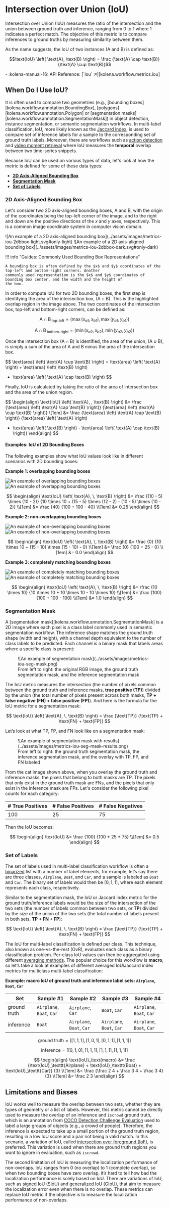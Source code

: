 # Intersection over Union (IoU)

Intersection over Union (IoU) measures the ratio of the intersection and the union between ground truth and inference,
ranging from 0 to 1 where 1 indicates a perfect match.  The objective of this metric is to compare inferences to
ground truths by measuring similarity between them.

As the name suggests, the IoU of two instances ($\text{A}$ and $\text{B}$) is defined as:

$$\text{IoU} \left( \text{A}, \text{B} \right) = \frac {\text{A} \cap \text{B}} {\text{A} \cup \text{B}}$$

<div class="grid cards" markdown>
- :kolena-manual-16: API Reference: [`iou` ↗][kolena.workflow.metrics.iou]
</div>


## When Do I Use IoU?
It is often used to compare two geometries (e.g., [bounding boxes][kolena.workflow.annotation.BoundingBox],
[polygons][kolena.workflow.annotation.Polygon] or [segmentation masks][kolena.workflow.annotation.SegmentationMask])
in object detection, instance segmentation, or semantic segmentation workflows. In multi-label classification, IoU,
more likely known as the [Jaccard index](https://en.wikipedia.org/wiki/Jaccard_index), is used to compare set of
inference labels for a sample to the corresponding set of ground truth labels. Moreover, there are workflows such as
[action detection](https://paperswithcode.com/task/action-detection) and
[video moment retrieval](https://paperswithcode.com/task/moment-retrieval) where IoU measures the **temporal** overlap
between two time-series snippets.


Because IoU can be used on various types of data, let's look at how the metric is defined for some of these data types:

- [**2D Axis-Aligned Bounding Box**](#2d-axis-aligned-bounding-box)
- [**Segmentation Mask**](#segmentation-mask)
- [**Set of Labels**](#set-of-labels)


### 2D Axis-Aligned Bounding Box

Let's consider two 2D axis-aligned bounding boxes, $\text{A}$ and $\text{B}$, with the origin of the coordinates being
the top-left corner of the image, and to the right and down are the positive directions of the $x$ and $y$ axes,
respectively. This is a common image coordinate system in computer vision domain.

<div class="grid" markdown>
![An example of a 2D axis-aligned bounding box](../assets/images/metrics-iou-2dbbox-light.svg#only-light)
![An example of a 2D axis-aligned bounding box](../assets/images/metrics-iou-2dbbox-dark.svg#only-dark)

!!! info "Guides: Commonly Used Bounding Box Representations"

    A bounding box is often defined by the $x$ and $y$ coordinates of the top-left and bottom-right corners. Another
    commonly used representation is the $x$ and $y$ coordinates of bounding box center, and the width and the height of
    the box.

</div>

In order to compute IoU for two 2D bounding boxes, the first step is identifying the area of the intersection box,
$(\text{A} \cap \text{B})$.  This is the highlighted overlap region in the image above. The two coordinates of the
intersection box, top-left and bottom-right corners, can be defined as:

$$
\text{A} \cap \text{B}\,_{\text{top-left}}
= (\max \left( x_{a1}, \, x_{b1} \right), \, \max \left( y_{a1}, \, y_{b1} \right))
$$

$$
\text{A} \cap \text{B}\,_{\text{bottom-right}}
= (\min \left( x_{a2}, \, x_{b2} \right), \, \min \left(y_{a2}, \, y_{b2} \right))
$$

Once the intersection box $(\text{A} \cap \text{B})$ is identified, the area of the union, $(\text{A} \cup \text{B})$,
is simply a sum of the area of $\text{A}$ and ${\text{B}}$ minus the area of the intersection box.

$$
\text{area} \left( \text{A} \cup \text{B} \right)
= \text{area} \left( \text{A} \right) + \text{area} \left( \text{B} \right)
- \text{area} \left( \text{A} \cap \text{B} \right)
$$

Finally, IoU is calculated by taking the ratio of the area of intersection box and the area of the union region.

$$
\begin{align}
\text{IoU} \left( \text{A}, \, \text{B} \right)
&= \frac {\text{area} \left( \text{A} \cap \text{B} \right)} {\text{area} \left( \text{A} \cup \text{B} \right)} \\[1em]
&= \frac {\text{area} \left( \text{A} \cap \text{B} \right)} {\text{area} \left( \text{A} \right)
+ \text{area} \left( \text{B} \right) - \text{area} \left( \text{A} \cap \text{B} \right)}
\end{align}
$$

#### Examples: IoU of 2D Bounding Boxes
The following examples show what IoU values look like in different scenarios with 2D bounding boxes:

**Example 1: overlapping bounding boxes**

![An example of overlapping bounding boxes](../assets/images/metrics-iou-example1-light.svg#only-light)
![An example of overlapping bounding boxes](../assets/images/metrics-iou-example1-dark.svg#only-dark)

$$
\begin{align}
\text{IoU} \left( \text{A}, \, \text{B} \right)
&= \frac {(10 - 5) \times (10 - 2)} {10 \times 10 + (15 - 5) \times (12 - 2) - (10 - 5) \times (10 - 2)} \\[1em]
&= \frac {40} {100 + 100 - 40} \\[1em]
&= 0.25
\end{align}
$$

**Example 2: non-overlapping bounding boxes**

![An example of non-overlapping bounding boxes](../assets/images/metrics-iou-example2-light.svg#only-light)
![An example of non-overlapping bounding boxes](../assets/images/metrics-iou-example2-dark.svg#only-dark)

$$
\begin{align}
\text{IoU} \left( \text{A}, \, \text{B} \right)
&= \frac {0} {10 \times 10 + (15 - 10) \times (15 - 10) - 0} \\[1em]
&= \frac {0} {100 + 25 - 0} \\[1em]
&= 0.0
\end{align}
$$


**Example 3: completely matching bounding boxes**

![An example of completely matching bounding boxes](../assets/images/metrics-iou-example3-light.svg#only-light)
![An example of completely matching bounding boxes](../assets/images/metrics-iou-example3-dark.svg#only-dark)

$$
\begin{align}
\text{IoU} \left( \text{A}, \, \text{B} \right)
&= \frac {10 \times 10} {10 \times 10 + 10 \times 10 - 10 \times 10} \\[1em]
&= \frac {100} {100 + 100 - 100} \\[1em]
&= 1.0
\end{align}
$$


### Segmentation Mask

A [segmentation mask][kolena.workflow.annotation.SegmentationMask] is a 2D image where each pixel is a class label
commonly used in semantic segmentation workflow. The inference shape matches the ground truth shape (width and height),
with a channel depth equivalent to the number of class labels to be predicted. Each channel is a binary mask that
labels areas where a specific class is present:

<figure markdown>
  ![An example of segmentation mask](../assets/images/metrics-iou-seg-mask.png)
  <figcaption>From left to right: the original RGB image, the ground truth segmentation mask, and the inference segmentation mask</figcaption>
</figure>

The IoU metric measures the intersection (the number of pixels common between the ground truth and inference masks,
**true positive (TP)**) divided by the union (the total number of pixels present across both masks,
**TP + false negative (FN) + false positive (FP)**). And here is the formula for the IoU metric for a segmentation mask:

$$
\text{IoU} \left( \text{A}, \, \text{B} \right) = \frac {\text{TP}} {\text{TP} + \text{FN} + \text{FP}}
$$

Let’s look at what TP, FP, and FN look like on a segmentation mask:

<figure markdown>
  ![An example of segmentation mask with results](../assets/images/metrics-iou-seg-mask-results.png)
  <figcaption>From left to right: the ground truth segmentation mask, the inference segmentation mask, and the overlay with TP, FP, and FN labeled</figcaption>
</figure>

From the cat image shown above, when you overlay the ground truth and inference masks, the pixels that belong to both
masks are TP. The pixels that only exist in the ground truth mask are FNs, and the pixels that only exist in the
inference mask are FPs. Let's consider the following pixel counts for each category:

<center>

| # True Positives | # False Positives | # False Negatives |
| --- | --- | --- |
| 100 | 25 | 75 |

</center>

Then the IoU becomes:

$$
\begin{align}
\text{IoU} &= \frac {100} {100 + 25 + 75} \\[1em]
&= 0.5
\end{align}
$$

### Set of Labels

The set of labels used in multi-label classification workflow is often a
[binarized](https://scikit-learn.org/stable/modules/generated/sklearn.preprocessing.label_binarize.html) list with a
number of label elements, for example, let’s say there are three classes, `Airplane`, `Boat`, and `Car`, and a sample
is labeled as `Boat` and `Car`. The binary set of labels would then be $[0, 1, 1]$, where each element represents each
class, respectively.

Similar to the segmentation mask, the IoU or Jaccard index metric for the ground truth/inference labels would be the
size of the intersection of the two sets (the number of labels common between two sets, or **TP**) divided by the size
of the union of the two sets (the total number of labels present in both sets, **TP + FN + FP**):

$$
\text{IoU} \left( \text{A}, \, \text{B} \right) = \frac {\text{TP}} {\text{TP} + \text{FN} + \text{FP}}
$$

The IoU for multi-label classification is defined per class. This technique, also known as one-vs-the-rest (OvR),
evaluates each class as a binary classification problem. Per-class IoU values can then be aggregated using different
[averaging methods](./averaging-methods.md). The popular choice for this workflow is **macro**, so let’s take a look at
examples of different averaged IoU/Jaccard index metrics for multiclass multi-label classification:

**Example: macro IoU of ground truth and inference label sets: `Airplane`, `Boat`, `Car`**

<center>

| Set | Sample #1 | Sample #2 | Sample #3 | Sample #4 |
| --- | --- | --- | --- | --- |
| ground truth | `Airplane`, `Boat`, `Car` | `Airplane`, `Car` | `Boat`, `Car` | `Airplane`, `Boat`, `Car` |
| inference | `Boat` | `Airplane`, `Boat`, `Car` | `Airplane`, `Boat`, `Car` | `Airplane`, `Boat`, `Car` |

</center>

$$
\text{ground truth} = [[1, 1, 1], \, [1, 0, 1], \, [0, 1, 1], \, [1, 1, 1]]
$$

$$
\text{inference} = [[0, 1, 0], \, [1, 1, 1], \, [1, 1, 1], \, [1, 1, 1]]
$$

$$
\begin{align}
\text{IoU}_\text{macro} &= \frac {\text{IoU}_\texttt{Airplane} + \text{IoU}_\texttt{Boat} + \text{IoU}_\texttt{Car}}
{3} \\[1em]
&= \frac {\frac 2 4 + \frac 3 4 + \frac 3 4} {3} \\[1em]
&= \frac 2 3
\end{align}
$$


## Limitations and Biases

IoU works well to measure the overlap between two sets, whether they are types of geometry or a list of labels. However,
this metric cannot be directly used to measure the overlap of an inference and `iscrowd` ground truth, which is an
annotation from [COCO Detection Challenge Evaluation](https://cocodataset.org/#format-data) used to label a large
groups of objects (e.g., a crowd of people). Therefore, the inference is expected to take up a small portion of the
ground truth region, resulting in a low IoU score and a pair not being a valid match. In this scenario, a variation of
IoU, called [intersection over foreground (IoF)](https://github.com/open-mmlab/mmdetection/issues/393), is preferred.
This variation is used when there are ground truth regions you want to ignore in evaluation, such as `iscrowd`.

The second limitation of IoU is measuring the localization performance of non-overlaps. IoU ranges from 0 (no overlap)
to 1 (complete overlap), so when two bounding boxes have zero overlap, it’s hard to tell how bad the localization
performance is solely based on IoU. There are variations of IoU, such as
[signed IoU (SIoU)](https://arxiv.org/pdf/1905.12365.pdf) and
[generalized IoU (GIoU)](https://giou.stanford.edu/GIoU.pdf), that aim to measure the localization error even when there
is no overlap. These metrics can replace IoU metric if the objective is to measure the localization performance of
non-overlaps.
